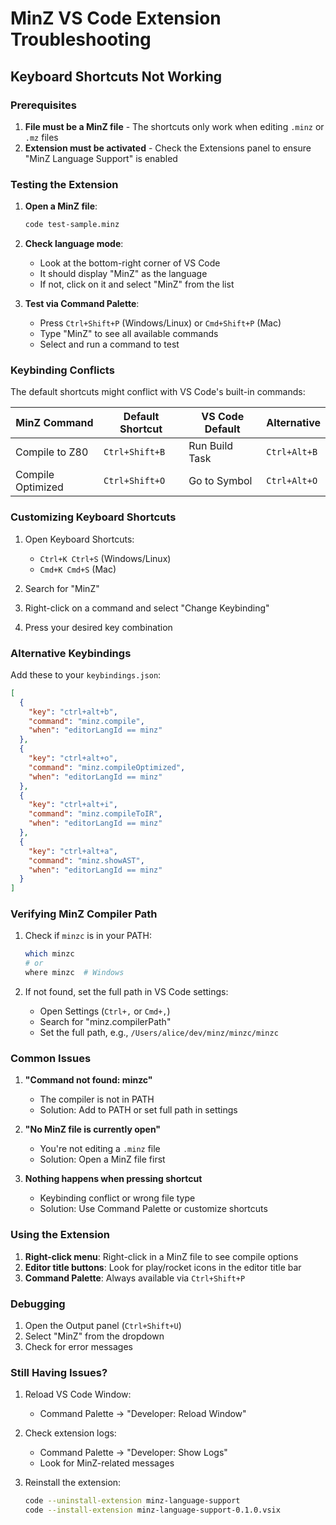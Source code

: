 # MinZ VS Code Extension Troubleshooting

## Keyboard Shortcuts Not Working

### Prerequisites
1. **File must be a MinZ file** - The shortcuts only work when editing `.minz` or `.mz` files
2. **Extension must be activated** - Check the Extensions panel to ensure "MinZ Language Support" is enabled

### Testing the Extension

1. **Open a MinZ file**:
   ```bash
   code test-sample.minz
   ```

2. **Check language mode**:
   - Look at the bottom-right corner of VS Code
   - It should display "MinZ" as the language
   - If not, click on it and select "MinZ" from the list

3. **Test via Command Palette**:
   - Press `Ctrl+Shift+P` (Windows/Linux) or `Cmd+Shift+P` (Mac)
   - Type "MinZ" to see all available commands
   - Select and run a command to test

### Keybinding Conflicts

The default shortcuts might conflict with VS Code's built-in commands:

| MinZ Command | Default Shortcut | VS Code Default | Alternative |
|--------------|------------------|-----------------|-------------|
| Compile to Z80 | `Ctrl+Shift+B` | Run Build Task | `Ctrl+Alt+B` |
| Compile Optimized | `Ctrl+Shift+O` | Go to Symbol | `Ctrl+Alt+O` |

### Customizing Keyboard Shortcuts

1. Open Keyboard Shortcuts:
   - `Ctrl+K Ctrl+S` (Windows/Linux)
   - `Cmd+K Cmd+S` (Mac)

2. Search for "MinZ"

3. Right-click on a command and select "Change Keybinding"

4. Press your desired key combination

### Alternative Keybindings

Add these to your `keybindings.json`:

```json
[
  {
    "key": "ctrl+alt+b",
    "command": "minz.compile",
    "when": "editorLangId == minz"
  },
  {
    "key": "ctrl+alt+o", 
    "command": "minz.compileOptimized",
    "when": "editorLangId == minz"
  },
  {
    "key": "ctrl+alt+i",
    "command": "minz.compileToIR",
    "when": "editorLangId == minz"
  },
  {
    "key": "ctrl+alt+a",
    "command": "minz.showAST",
    "when": "editorLangId == minz"
  }
]
```

### Verifying MinZ Compiler Path

1. Check if `minzc` is in your PATH:
   ```bash
   which minzc
   # or
   where minzc  # Windows
   ```

2. If not found, set the full path in VS Code settings:
   - Open Settings (`Ctrl+,` or `Cmd+,`)
   - Search for "minz.compilerPath"
   - Set the full path, e.g., `/Users/alice/dev/minz/minzc/minzc`

### Common Issues

1. **"Command not found: minzc"**
   - The compiler is not in PATH
   - Solution: Add to PATH or set full path in settings

2. **"No MinZ file is currently open"**
   - You're not editing a `.minz` file
   - Solution: Open a MinZ file first

3. **Nothing happens when pressing shortcut**
   - Keybinding conflict or wrong file type
   - Solution: Use Command Palette or customize shortcuts

### Using the Extension

1. **Right-click menu**: Right-click in a MinZ file to see compile options
2. **Editor title buttons**: Look for play/rocket icons in the editor title bar
3. **Command Palette**: Always available via `Ctrl+Shift+P`

### Debugging

1. Open the Output panel (`Ctrl+Shift+U`)
2. Select "MinZ" from the dropdown
3. Check for error messages

### Still Having Issues?

1. Reload VS Code Window:
   - Command Palette → "Developer: Reload Window"

2. Check extension logs:
   - Command Palette → "Developer: Show Logs"
   - Look for MinZ-related messages

3. Reinstall the extension:
   ```bash
   code --uninstall-extension minz-language-support
   code --install-extension minz-language-support-0.1.0.vsix
   ```